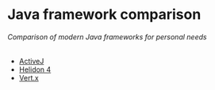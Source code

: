 # Java framework comparison
###### Comparison of modern Java frameworks for personal needs

- [ActiveJ](https://activej.io/)
- [Helidon 4](https://helidon.io/)
- [Vert.x](https://vertx.io/)